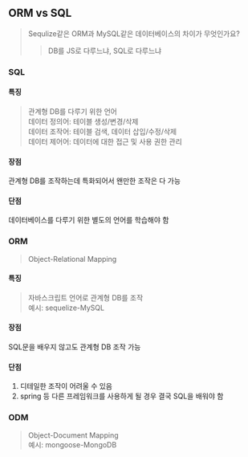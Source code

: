 ## ORM vs SQL
> Sequlize같은 ORM과 MySQL같은 데이터베이스의 차이가 무엇인가요?
> > DB를 JS로 다루느냐, SQL로 다루느냐

### SQL
#### 특징
> 관계형 DB를 다루기 위한 언어   
> 데이터 정의어: 테이블 생성/변경/삭제   
> 데이터 조작어: 테이블 검색, 데이터 삽입/수정/삭제   
> 데이터 제어어: 데이터에 대한 접근 및 사용 권한 관리
#### 장점
관계형 DB를 조작하는데 특화되어서 왠만한 조작은 다 가능
#### 단점
데이터베이스를 다루기 위한 별도의 언어를 학습해야 함

### ORM
> Object-Relational Mapping
#### 특징
> 자바스크립트 언어로 관계형 DB를 조작   
> 예시: sequelize-MySQL
#### 장점
SQL문을 배우지 않고도 관계형 DB 조작 가능 
#### 단점
1. 디테일한 조작이 어려울 수 있음   
2. spring 등 다른 프레임워크를 사용하게 될 경우 결국 SQL을 배워야 함   

### ODM
> Object-Document Mapping   
> 예시: mongoose-MongoDB
